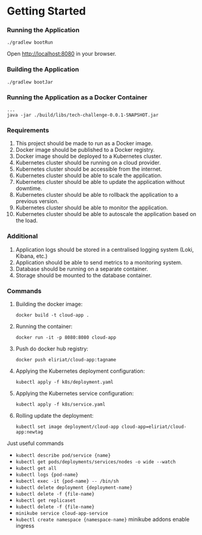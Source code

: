 # Getting Started

### Running the Application

```
./gradlew bootRun
```

Open [http://localhost:8080](http://localhost:8080) in your browser.

### Building the Application

```
./gradlew bootJar
```

### Running the Application as a Docker Container

```
...
java -jar ./build/libs/tech-challenge-0.0.1-SNAPSHOT.jar
```

### Requirements

1. This project should be made to run as a Docker image.
2. Docker image should be published to a Docker registry.
3. Docker image should be deployed to a Kubernetes cluster.
4. Kubernetes cluster should be running on a cloud provider.
5. Kubernetes cluster should be accessible from the internet.
6. Kubernetes cluster should be able to scale the application.
7. Kubernetes cluster should be able to update the application without downtime.
8. Kubernetes cluster should be able to rollback the application to a previous version.
9. Kubernetes cluster should be able to monitor the application.
10. Kubernetes cluster should be able to autoscale the application based on the load.

### Additional
1. Application logs should be stored in a centralised logging system (Loki, Kibana, etc.)
2. Application should be able to send metrics to a monitoring system.
3. Database should be running on a separate container.
4. Storage should be mounted to the database container.

### Commands

1. Building the docker image:

   `docker build -t cloud-app .`
2. Running the container:

   `docker run -it -p 8080:8080 cloud-app`
3. Push do docker hub registry:

   `docker push eliriat/cloud-app:tagname`
4. Applying the Kubernetes deployment configuration:

   `kubectl apply -f k8s/deployment.yaml`
5. Applying the Kubernetes service configuration:

   `kubectl apply -f k8s/service.yaml`
6. Rolling update the deployment:

   `kubectl set image deployment/cloud-app cloud-app=eliriat/cloud-app:newtag`

Just useful commands

   - `kubectl describe pod/service {name}`
   - `kubectl get pods/deployments/services/nodes -o wide --watch`
   - `kubectl get all`
   - `kubectl logs {pod-name}`
   - `kubectl exec -it {pod-name} -- /bin/sh`
   - `kubectl delete deployment {deployment-name}`
   - `kubectl delete -f {file-name}`
   - `kubectl get replicaset`
   - `kubectl delete -f {file-name}`
   - `minikube service cloud-app-service`
   - `kubectl create namespace {namespace-name}`
     minikube addons enable ingress
